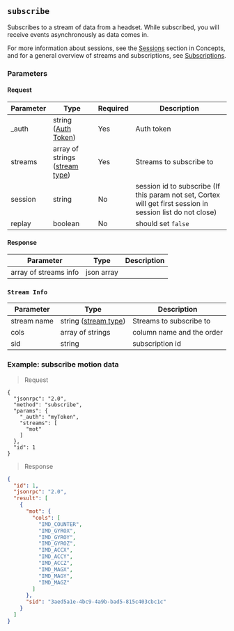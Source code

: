 ## `subscribe`

<div class="fullwidth">

Subscribes to a stream of data from a headset. While subscribed, you will receive events asynchronously as data comes in.

For more information about sessions, see the [Sessions](#sessions) section in Concepts, and for a general overview of streams and subscriptions, see [Subscriptions](#subscriptions).

### Parameters

#### Request

Parameter | Type   | Required | Description
--------- | ----   | ---------| -----------
_auth     | string ([Auth Token](#auth-token)) | Yes | Auth token
streams   | array of strings ([stream type](#streams)) | Yes | Streams to subscribe to
session   | string | No | session id to subscribe (If this param not set, Cortex will get first session in session list do not close)
replay    | boolean| No | should set `false`

#### Response

Parameter | Type   | Description
--------- | ----   | -----------
array of streams info | json array |

### `Stream Info`

Parameter | Type   | Description
--------- | ----   | -----------
stream name    | string ([stream type](#streams)) | Streams to subscribe to
cols | array of strings | column name and the order
sid  | string | subscription id

</div>

### Example: subscribe motion data

> Request

```json--raw
{
  "jsonrpc": "2.0",
  "method": "subscribe",
  "params": {
    "_auth": "myToken",
    "streams": [
      "mot"
    ]
  },
  "id": 1
}
```

> Response

```json
{
  "id": 1,
  "jsonrpc": "2.0",
  "result": [
    {
      "mot": {
        "cols": [
          "IMD_COUNTER",
          "IMD_GYROX",
          "IMD_GYROY",
          "IMD_GYROZ",
          "IMD_ACCX",
          "IMD_ACCY",
          "IMD_ACCZ",
          "IMD_MAGX",
          "IMD_MAGY",
          "IMD_MAGZ"
        ]
      },
      "sid": "3aed5a1e-4bc9-4a9b-bad5-815c403cbc1c"
    }
  ]
}
```

